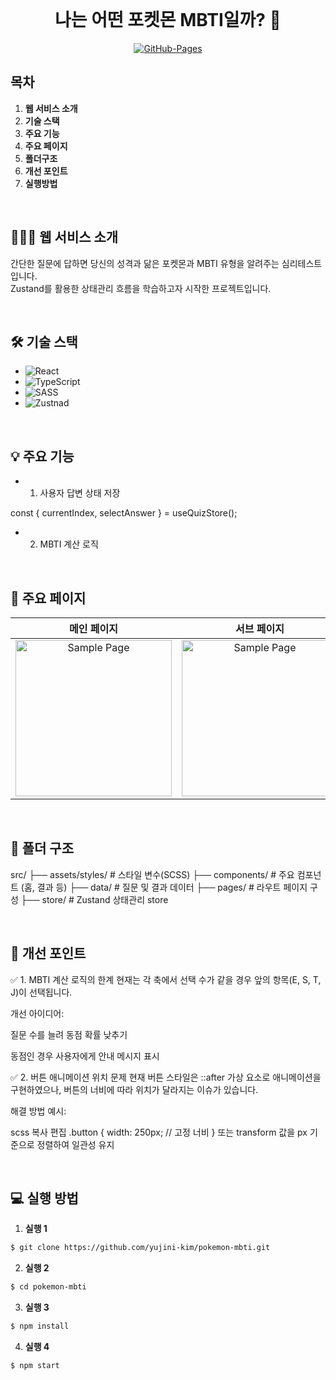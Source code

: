 <div align="center">

  <br />
  <h1> 나는 어떤 포켓몬 MBTI일까? 🧠</h1>
  <a href="#">
  <img src="https://img.shields.io/badge/GitHub%20Pages-Active-AEF359?&logo=github&logoColor=white" alt="GitHub-Pages" />
  </a>
  <br />
</div>

## 목차

1. **웹 서비스 소개**
2. **기술 스택**
3. **주요 기능**
4. **주요 페이지**
5. **폴더구조**
6. **개선 포인트**
7. **실행방법**

<br />

## 💁🏻‍♂ 웹 서비스 소개

간단한 질문에 답하면 당신의 성격과 닮은 포켓몬과 MBTI 유형을 알려주는 심리테스트입니다.  
Zustand를 활용한 상태관리 흐름을 학습하고자 시작한 프로젝트입니다.

<br />

## 🛠 기술 스택

- ![React](https://img.shields.io/badge/-React-61DAFB?&logo=react&logoColor=white)
- ![TypeScript](https://img.shields.io/badge/Typescript-3178C6?style=flat-square&logo=Typescript&logoColor=white)
- ![SASS](https://img.shields.io/badge/Sass-CC6699?style=flat-square&logo=Sass&logoColor=white)
- ![Zustnad](https://img.shields.io/badge/-Zustnad-413C36?&logo=Zustnad&logoColor=white)

<br />

## 💡 주요 기능

- 1.  사용자 답변 상태 저장

const { currentIndex, selectAnswer } = useQuizStore();

- 2. MBTI 계산 로직

<br />

## 📄 주요 페이지

|                               메인 페이지                               |                               서브 페이지                               |
| :---------------------------------------------------------------------: | :---------------------------------------------------------------------: |
| <img src="./images/sample_page.png" alt="Sample Page" height="250px" /> | <img src="./images/sample_page.png" alt="Sample Page" height="250px" /> |

<br />

## 📁 폴더 구조

src/
├── assets/styles/ # 스타일 변수(SCSS)
├── components/ # 주요 컴포넌트 (홈, 결과 등)
├── data/ # 질문 및 결과 데이터
├── pages/ # 라우트 페이지 구성
├── store/ # Zustand 상태관리 store

<br />

## 🧪 개선 포인트

✅ 1. MBTI 계산 로직의 한계
현재는 각 축에서 선택 수가 같을 경우 앞의 항목(E, S, T, J)이 선택됩니다.

개선 아이디어:

질문 수를 늘려 동점 확률 낮추기

동점인 경우 사용자에게 안내 메시지 표시

✅ 2. 버튼 애니메이션 위치 문제
현재 버튼 스타일은 ::after 가상 요소로 애니메이션을 구현하였으나, 버튼의 너비에 따라 위치가 달라지는 이슈가 있습니다.

해결 방법 예시:

scss
복사
편집
.button {
width: 250px; // 고정 너비
}
또는 transform 값을 px 기준으로 정렬하여 일관성 유지

<br/>

## 💻 실행 방법

1. **실행 1**

```bash
$ git clone https://github.com/yujini-kim/pokemon-mbti.git

```

2. **실행 2**

```bash
$ cd pokemon-mbti
```

3. **실행 3**

```bash
$ npm install
```

4. **실행 4**

```bash
$ npm start
```
